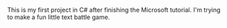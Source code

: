 This is my first project in C# after finishing the Microsoft tutorial. I'm trying to make a fun little text battle game.
